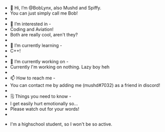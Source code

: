 - 👋 Hi, I’m @BobLynx, also Mushd and Spiffy.
- You can just simply call me Bob!
- 
- 👀 I’m interested in -
- Coding and Aviation!
- Both are really cool, aren't they?
- 
- 🌱 I’m currently learning -
- C++!
- 
- 💞️ I’m currently working on -
- Currently I'm working on nothing. Lazy boy heh
- 
- 📫 How to reach me -
- You can contact me by adding me (mushd#7032) as a friend in discord!
- 
- 🗒️ Things you need to know -
- I get easily hurt emotionally so...
- Please watch out for your words!
- 
+ I'm a highschool student, so I won't be so active.
<!---
BobLynx/BobLynx is a ✨ special ✨ repository because its `README.md` (this file) appears on your GitHub profile.
You can click the Preview link to take a look at your changes.
--->
